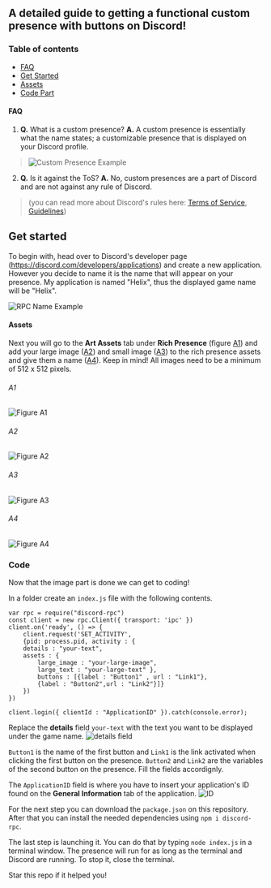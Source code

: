 ## A detailed guide to getting a functional custom presence with buttons on Discord!
### Table of contents
* [FAQ](#faq)
* [Get Started](#get-started)
* [Assets](#assets)
* [Code Part](#code)


#### FAQ
1. **Q.** What is a custom presence? **A.** A custom presence is essentially what the name states; a customizable presence that is displayed on your Discord profile. 
>![Custom Presence Example](https://i.ibb.co/cXs5GCT/image.png)
2. **Q.** Is it against the ToS? **A.** No, custom presences are a part of Discord and are not against any rule of Discord. 
>(you can read more about Discord's rules here: [Terms of Service](https://discord.com/terms), [Guidelines](https://discord.com/guidelines))


## Get started
To begin with, head over to Discord's developer page (https://discord.com/developers/applications) and create a new application. However you decide to name it is the name that will appear on your presence. 
My application is named "Helix", thus the displayed game name will be "Helix".

![RPC Name Example](https://i.ibb.co/KDnb9nV/image.png)

#### Assets
Next you will go to the **Art Assets** tab under **Rich Presence** (figure [A1](#a1)) and add your large image ([A2](#a2)) and small image ([A3](#a3)) to the rich presence assets and give them a name ([A4](#a4)).
Keep in mind! All images need to be a minimum of 512 x 512 pixels.



###### A1 
![Figure A1](https://i.ibb.co/cwyLn8b/image.png)
###### A2
![Figure A2](https://i.ibb.co/SmrdGSW/image.png)
###### A3
![Figure A3](https://i.ibb.co/RjRmhVx/image.png)
###### A4
![Figure A4](https://i.ibb.co/CWcGZyS/image.png)

### Code
Now that the image part is done we can get to coding!

In a folder create an `index.js` file with the following contents.

```
var rpc = require("discord-rpc")
const client = new rpc.Client({ transport: 'ipc' })
client.on('ready', () => {
    client.request('SET_ACTIVITY',
    {pid: process.pid, activity : {
	details : "your-text",
	assets : {
		large_image : "your-large-image", 
		large_text : "your-large-text" },
		buttons : [{label : "Button1" , url : "Link1"}, 
		{label : "Button2",url : "Link2"}]}
	})
})

client.login({ clientId : "ApplicationID" }).catch(console.error);
```

Replace the **details** field `your-text` with the text you want to be displayed under the game name.
![details field](https://i.ibb.co/610LJpq/image.png)

`Button1` is the name of the first button and `Link1` is the link activated when clicking the first button on the presence. `Button2` and `Link2` are the variables of the second button on the presence.
Fill the fields accordignly.

The `ApplicationID` field is where you have to insert your application's ID found on the **General Information** tab of the application.
![ID](https://i.ibb.co/pzsqH98/image.png)

For the next step you can download the `package.json` on this repository. After that you can install the needed dependencies using `npm i discord-rpc`.

The last step is launching it. You can do that by typing `node index.js` in a terminal window.
The presence will run for as long as the terminal and Discord are running.
To stop it, close the terminal.

Star this repo if it helped you!
